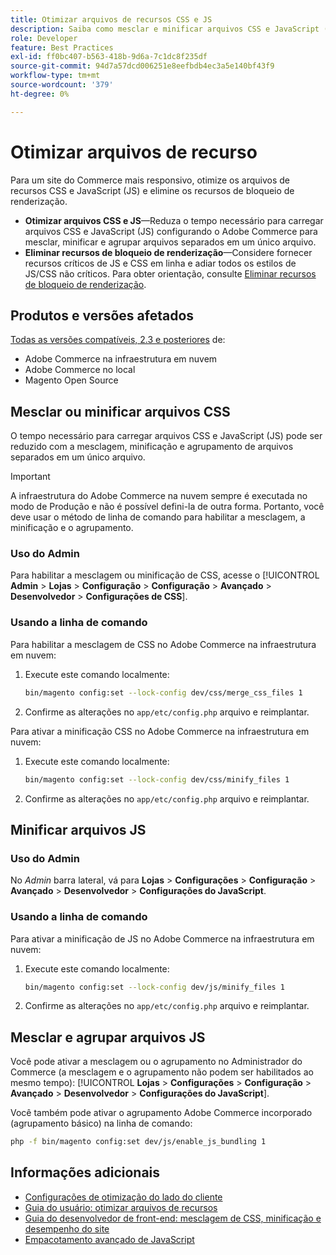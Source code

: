 ```yaml
---
title: Otimizar arquivos de recursos CSS e JS
description: Saiba como mesclar e minificar arquivos CSS e JavaScript (JS) para projetos Adobe Commerce do Administrador ou da linha de comando.
role: Developer
feature: Best Practices
exl-id: ff0bc407-b563-418b-9d6a-7c1dc8f235df
source-git-commit: 94d7a57dcd006251e8eefbdb4ec3a5e140bf43f9
workflow-type: tm+mt
source-wordcount: '379'
ht-degree: 0%

---
```


# Otimizar arquivos de recurso

Para um site do Commerce mais responsivo, otimize os arquivos de recursos CSS e JavaScript (JS) e elimine os recursos de bloqueio de renderização.

- **Otimizar arquivos CSS e JS**—Reduza o tempo necessário para carregar arquivos CSS e JavaScript (JS) configurando o Adobe Commerce para mesclar, minificar e agrupar arquivos separados em um único arquivo.
- **Eliminar recursos de bloqueio de renderização**—Considere fornecer recursos críticos de JS e CSS em linha e adiar todos os estilos de JS/CSS não críticos. Para obter orientação, consulte [Eliminar recursos de bloqueio de renderização](https://web.dev/render-blocking-resources/).

## Produtos e versões afetados

[Todas as versões compatíveis, 2.3 e posteriores](../../../release/versions.md) de:

- Adobe Commerce na infraestrutura em nuvem
- Adobe Commerce no local
- Magento Open Source

## Mesclar ou minificar arquivos CSS

O tempo necessário para carregar arquivos CSS e JavaScript (JS) pode ser reduzido com a mesclagem, minificação e agrupamento de arquivos separados em um único arquivo.

>[!IMPORTANT]
>
>A infraestrutura do Adobe Commerce na nuvem sempre é executada no modo de Produção e não é possível defini-la de outra forma. Portanto, você deve usar o método de linha de comando para habilitar a mesclagem, a minificação e o agrupamento.

### Uso do Admin

Para habilitar a mesclagem ou minificação de CSS, acesse o [!UICONTROL **Admin** > **Lojas** > **Configuração** > **Configuração** > **Avançado** > **Desenvolvedor** > **Configurações de CSS**].

### Usando a linha de comando

Para habilitar a mesclagem de CSS no Adobe Commerce na infraestrutura em nuvem:

1. Execute este comando localmente:

   ```bash
   bin/magento config:set --lock-config dev/css/merge_css_files 1
   ```

1. Confirme as alterações no `app/etc/config.php` arquivo e reimplantar.

Para ativar a minificação CSS no Adobe Commerce na infraestrutura em nuvem:

1. Execute este comando localmente:

   ```bash
   bin/magento config:set --lock-config dev/css/minify_files 1
   ```

1. Confirme as alterações no `app/etc/config.php` arquivo e reimplantar.

## Minificar arquivos JS

### Uso do Admin

No *Admin* barra lateral, vá para **Lojas** > **Configurações** > **Configuração** > **Avançado** > **Desenvolvedor** > **Configurações do JavaScript**.

### Usando a linha de comando

Para ativar a minificação de JS no Adobe Commerce na infraestrutura em nuvem:

1. Execute este comando localmente:

   ```bash
   bin/magento config:set --lock-config dev/js/minify_files 1
   ```

1. Confirme as alterações no `app/etc/config.php` arquivo e reimplantar.

## Mesclar e agrupar arquivos JS

Você pode ativar a mesclagem ou o agrupamento no Administrador do Commerce (a mesclagem e o agrupamento não podem ser habilitados ao mesmo tempo): [!UICONTROL **Lojas** > **Configurações** > **Configuração** > **Avançado** > **Desenvolvedor** > **Configurações do JavaScript**].

Você também pode ativar o agrupamento Adobe Commerce incorporado (agrupamento básico) na linha de comando:

```bash
php -f bin/magento config:set dev/js/enable_js_bundling 1
```

## Informações adicionais

- [Configurações de otimização do lado do cliente](../../../performance/configuration.md#client-side-optimization-settings)
- [Guia do usuário: otimizar arquivos de recursos](https://docs.magento.com/user-guide/system/file-optimization.html)
- [Guia do desenvolvedor de front-end: mesclagem de CSS, minificação e desempenho do site](https://developer.adobe.com/commerce/frontend-core/guide/css/#css-merging-minification-and-performance)
- [Empacotamento avançado de JavaScript](../../../performance/advanced-js-bundling.md)
